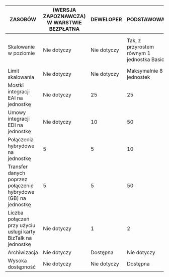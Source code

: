 | ZASOBÓW | (WERSJA ZAPOZNAWCZA) W WARSTWIE BEZPŁATNA | DEWELOPER | PODSTAWOWA | STANDARDOWA | PREMIUM |
| --- | --- | --- | --- | --- | --- |
| Skalowanie w poziomie |Nie dotyczy |Nie dotyczy |Tak, z przyrostem równym 1 jednostka Basic |Tak, z przyrostem równym 1 jednostka Standard |Tak, z przyrostem równym 1 jednostka Premium |
| Limit skalowania |Nie dotyczy |Nie dotyczy |Maksymalnie 8 jednostek |Maksymalnie 8 jednostek |Maksymalnie 8 jednostek |
| Mostki integracji EAI na jednostkę |Nie dotyczy |25 |25 |125 |500 |
| Umowy integracji EDI na jednostkę |Nie dotyczy |10 |50 |250 |1000 |
| Połączenia hybrydowe na jednostkę |5 |5 |10 |50 |100 |
| Transfer danych poprzez połączenie hybrydowe (GB) na jednostkę |5 |5 |50 |250 |500 |
| Liczba połączeń przy użyciu usługi karty BizTalk na jednostkę |Nie dotyczy |1 |2 |5 |25 |
| Archiwizacja |Nie dotyczy |Dostępna |Nie dotyczy |Nie dotyczy |Dostępna |
| Wysoka dostępność |Nie dotyczy |Nie dotyczy |Dostępna |Dostępna |Dostępna |

